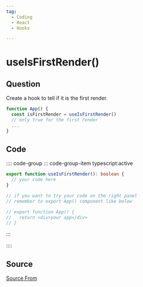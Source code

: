 ```yaml
---
tag:
  - Coding
  - React
  - Hooks

---
```

  
# useIsFirstRender()

## Question
Create a hook to tell if it is the first render.

```ts
function App() {
  const isFirstRender = useIsFirstRender()
  // only true for the first render
  ...
}
```

## Code
:::: code-group
::: code-group-item typescript:active
```typescript
export function useIsFirstRender(): boolean {
  // your code here
}

// if you want to try your code on the right panel
// remember to export App() component like below

// export function App() {
//   return <div>your app</div>
// }
```
:::
    
::::



##  Source
[Source From](https://bigfrontend.dev/react/useIsFirstRender)

  